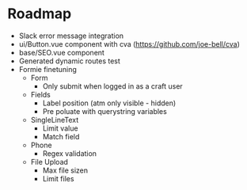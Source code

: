 # Roadmap

- Slack error message integration
- ui/Button.vue component with cva (https://github.com/joe-bell/cva)
- base/SEO.vue component
- Generated dynamic routes test
- Formie finetuning
  - Form
    - Only submit when logged in as a craft user
  - Fields
    - Label position (atm only visible - hidden)
    - Pre poluate with querystring variables
  - SingleLineText
    - Limit value
    - Match field
  - Phone
    - Regex validation
  - File Upload
    - Max file sizen
    - Limit files
